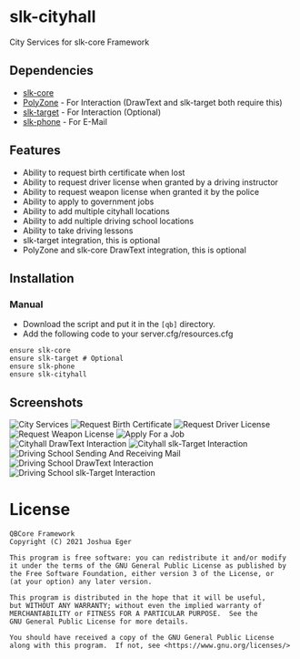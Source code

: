 # slk-cityhall

City Services for slk-core Framework

## Dependencies

- [slk-core](https://github.com/qbcore-framework/slk-core)
- [PolyZone](https://github.com/mkafrin/PolyZone) - For Interaction (DrawText and slk-target both require this)
- [slk-target](https://github.com/BerkieBb/slk-target) - For Interaction (Optional)
- [slk-phone](https://github.com/qbcore-framework/slk-phone) - For E-Mail

## Features

- Ability to request birth certificate when lost
- Ability to request driver license when granted by a driving instructor
- Ability to request weapon license when granted it by the police
- Ability to apply to government jobs
- Ability to add multiple cityhall locations
- Ability to add nultiple driving school locations
- Ability to take driving lessons
- slk-target integration, this is optional
- PolyZone and slk-core DrawText integration, this is optional

## Installation

### Manual

- Download the script and put it in the `[qb]` directory.
- Add the following code to your server.cfg/resources.cfg

```
ensure slk-core
ensure slk-target # Optional
ensure slk-phone
ensure slk-cityhall
```

## Screenshots

![City Services](https://i.imgur.com/l6ZRlXP.png)
![Request Birth Certificate](https://i.imgur.com/zJRiuDI.png)
![Request Driver License](https://i.imgur.com/2scxBew.png)
![Request Weapon License](https://i.imgur.com/pSudfVl.png)
![Apply For a Job](https://i.imgur.com/26Kd0FU.png)
![Cityhall DrawText Interaction](https://i.imgur.com/Uxh2GZC.png)
![Cityhall slk-Target Interaction](https://i.imgur.com/K54cMLt.png)
![Driving School Sending And Receiving Mail](https://i.imgur.com/iJof4jI.png)
![Driving School DrawText Interaction](https://i.imgur.com/32BPp8f.png)
![Driving School slk-Target Interaction](https://i.imgur.com/P7jWBsV.png)

# License

    QBCore Framework
    Copyright (C) 2021 Joshua Eger

    This program is free software: you can redistribute it and/or modify
    it under the terms of the GNU General Public License as published by
    the Free Software Foundation, either version 3 of the License, or
    (at your option) any later version.

    This program is distributed in the hope that it will be useful,
    but WITHOUT ANY WARRANTY; without even the implied warranty of
    MERCHANTABILITY or FITNESS FOR A PARTICULAR PURPOSE.  See the
    GNU General Public License for more details.

    You should have received a copy of the GNU General Public License
    along with this program.  If not, see <https://www.gnu.org/licenses/>
